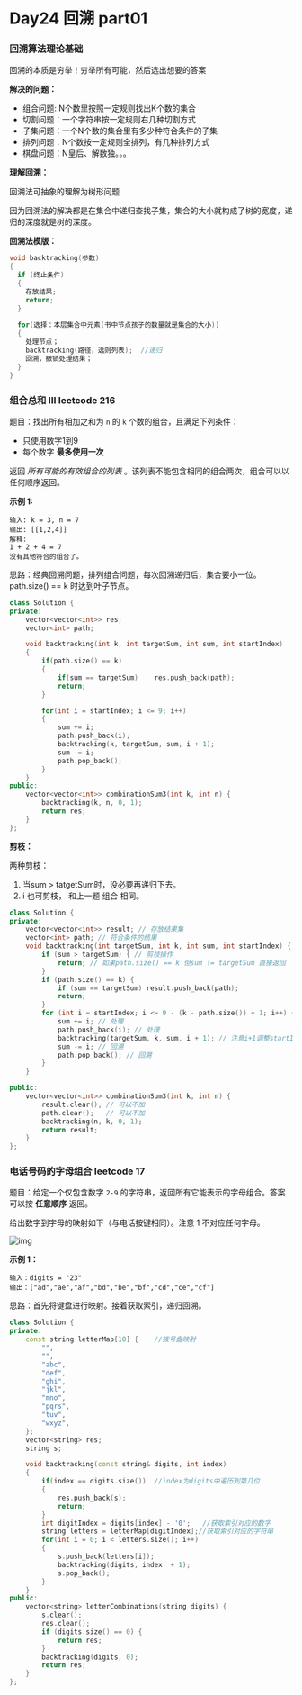 #  Day24 回溯 part01

### 回溯算法理论基础

回溯的本质是穷举！穷举所有可能，然后选出想要的答案

**解决的问题：** 

- 组合问题: N个数里按照一定规则找出K个数的集合
- 切割问题：一个字符串按一定规则右几种切割方式
- 子集问题：一个N个数的集合里有多少种符合条件的子集
- 排列问题：N个数按一定规则全排列，有几种排列方式
- 棋盘问题：N皇后、解数独。。。

**理解回溯：**

回溯法可抽象的理解为树形问题

因为回溯法的解决都是在集合中递归查找子集，集合的大小就构成了树的宽度，递归的深度就是树的深度。

**回溯法模版：**

```C++ 
void backtracking(参数)
{
  if (终止条件)
  {
    存放结果;
    return;
  }
  
  for(选择：本层集合中元素(书中节点孩子的数量就是集合的大小))
  {
    处理节点；
    backtracking(路径，选则列表);	//递归
    回溯，撤销处理结果；
  }
}
```

### 组合总和 III leetcode 216

题目：找出所有相加之和为 `n` 的 `k` 个数的组合，且满足下列条件：

- 只使用数字1到9
- 每个数字 **最多使用一次** 

返回 *所有可能的有效组合的列表* 。该列表不能包含相同的组合两次，组合可以以任何顺序返回。

**示例 1:**

```
输入: k = 3, n = 7
输出: [[1,2,4]]
解释:
1 + 2 + 4 = 7
没有其他符合的组合了。
```

思路：经典回溯问题，排列组合问题，每次回溯递归后，集合要小一位。path.size() == k 时达到叶子节点。

```C++
class Solution {
private: 
    vector<vector<int>> res;
    vector<int> path;

    void backtracking(int k, int targetSum, int sum, int startIndex)
    {
        if(path.size() == k)
        {
            if(sum == targetSum)    res.push_back(path);
            return;
        }

        for(int i = startIndex; i <= 9; i++)
        {
            sum += i;
            path.push_back(i);
            backtracking(k, targetSum, sum, i + 1);
            sum -= i;
            path.pop_back();
        }
    }
public:
    vector<vector<int>> combinationSum3(int k, int n) {
        backtracking(k, n, 0, 1);
        return res;
    }
};

```

**剪枝：**

两种剪枝：

1. 当sum > tatgetSum时，没必要再递归下去。
2. i 也可剪枝， 和上一题 组合 相同。

```C++
class Solution {
private:
    vector<vector<int>> result; // 存放结果集
    vector<int> path; // 符合条件的结果
    void backtracking(int targetSum, int k, int sum, int startIndex) {
        if (sum > targetSum) { // 剪枝操作
            return; // 如果path.size() == k 但sum != targetSum 直接返回
        }
        if (path.size() == k) {
            if (sum == targetSum) result.push_back(path);
            return;
        }
        for (int i = startIndex; i <= 9 - (k - path.size()) + 1; i++) { // 剪枝
            sum += i; // 处理
            path.push_back(i); // 处理
            backtracking(targetSum, k, sum, i + 1); // 注意i+1调整startIndex
            sum -= i; // 回溯
            path.pop_back(); // 回溯
        }
    }

public:
    vector<vector<int>> combinationSum3(int k, int n) {
        result.clear(); // 可以不加
        path.clear();   // 可以不加
        backtracking(n, k, 0, 1);
        return result;
    }
};
```

### 电话号码的字母组合 leetcode 17

题目：给定一个仅包含数字 `2-9` 的字符串，返回所有它能表示的字母组合。答案可以按 **任意顺序** 返回。

给出数字到字母的映射如下（与电话按键相同）。注意 1 不对应任何字母。

![img](https://assets.leetcode-cn.com/aliyun-lc-upload/uploads/2021/11/09/200px-telephone-keypad2svg.png)

 

**示例 1：**

```
输入：digits = "23"
输出：["ad","ae","af","bd","be","bf","cd","ce","cf"]
```

思路：首先将键盘进行映射。接着获取索引，递归回溯。

```C++
class Solution {
private:
    const string letterMap[10] {    //拨号盘映射
        "",
        "",
        "abc",
        "def",
        "ghi",
        "jkl",
        "mno",
        "pqrs",
        "tuv",
        "wxyz",
    };
    vector<string> res;
    string s;

    void backtracking(const string& digits, int index)
    {
        if(index == digits.size())  //index为digits中遍历到第几位
        {
            res.push_back(s);
            return;
        }
        int digitIndex = digits[index] - '0';   //获取索引对应的数字
        string letters = letterMap[digitIndex];//获取索引对应的字符串
        for(int i = 0; i < letters.size(); i++)
        {
            s.push_back(letters[i]);
            backtracking(digits, index  + 1);
            s.pop_back();
        }
    }
public:
    vector<string> letterCombinations(string digits) {
        s.clear();
        res.clear();
        if (digits.size() == 0) {
            return res;
        }
        backtracking(digits, 0);
        return res;
    }
};
```

